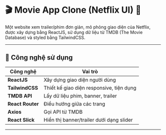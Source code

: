 # 🎬 Movie App Clone (Netflix UI) 🎥

Một website xem trailer/phim đơn giản, mô phỏng giao diện của Netflix, được xây dựng bằng ReactJS, sử dụng dữ liệu từ TMDB (The Movie Database) và styled bằng TailwindCSS.

---

## 🚀 Công nghệ sử dụng

| Công nghệ | Vai trò |
|----------|---------|
| **ReactJS** | Xây dựng giao diện người dùng |
| **TailwindCSS** | Thiết kế giao diện responsive, tiện dụng |
| **TMDB API** | Lấy dữ liệu phim, banner, trailer |
| **React Router** | Điều hướng giữa các trang |
| **Axios** | Gọi API từ TMDB |
| **React Slick** | Hiển thị banner/trailer dưới dạng slider |

---
